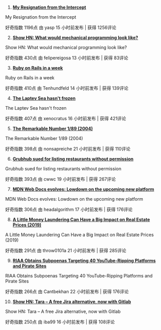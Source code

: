 1. **[My Resignation from the Intercept](https://news.ycombinator.com/item?id=24933054)** 

 My Resignation from the Intercept 

 好奇指数 1196点  由 yasp 15 小时前发布 | 获得 1256评论 

2. **[Show HN: What would mechanical programming look like?](https://news.ycombinator.com/item?id=24934722)** 

 Show HN: What would mechanical programming look like? 

 好奇指数 430点  由 felipereigosa 13 小时前发布 | 获得 83评论 

3. **[Ruby on Rails in a week](https://news.ycombinator.com/item?id=24934581)** 

 Ruby on Rails in a week 

 好奇指数 410点  由 Tenhundfeld 14 小时前发布 | 获得 139评论 

4. **[The Laptev Sea hasn't frozen](https://news.ycombinator.com/item?id=24932466)** 

 The Laptev Sea hasn't frozen 

 好奇指数 407点  由 xenocratus 16 小时前发布 | 获得 421评论 

5. **[The Remarkable Number 1/89 (2004)](https://news.ycombinator.com/item?id=24929726)** 

 The Remarkable Number 1/89 (2004) 

 好奇指数 398点  由 nonsapreiche 21 小时前发布 | 获得 110评论 

6. **[Grubhub sued for listing restaurants without permission](https://news.ycombinator.com/item?id=24930436)** 

 Grubhub sued for listing restaurants without permission 

 好奇指数 393点  由 cwwc 19 小时前发布 | 获得 267评论 

7. **[MDN Web Docs evolves: Lowdown on the upcoming new platform](https://news.ycombinator.com/item?id=24931862)** 

 MDN Web Docs evolves: Lowdown on the upcoming new platform 

 好奇指数 306点  由 headalgorithm 17 小时前发布 | 获得 176评论 

8. **[A Little Money Laundering Can Have a Big Impact on Real Estate Prices (2019)](https://news.ycombinator.com/item?id=24929699)** 

 A Little Money Laundering Can Have a Big Impact on Real Estate Prices (2019) 

 好奇指数 291点  由 throw0101a 21 小时前发布 | 获得 285评论 

9. **[RIAA Obtains Subpoenas Targeting 40 YouTube-Ripping Platforms and Pirate Sites](https://news.ycombinator.com/item?id=24929276)** 

 RIAA Obtains Subpoenas Targeting 40 YouTube-Ripping Platforms and Pirate Sites 

 好奇指数 266点  由 Cantbekhan 22 小时前发布 | 获得 176评论 

10. **[Show HN: Tara – A free Jira alternative, now with Gitlab](https://news.ycombinator.com/item?id=24932538)** 

 Show HN: Tara – A free Jira alternative, now with Gitlab 

 好奇指数 250点  由 iba99 16 小时前发布 | 获得 108评论 

